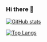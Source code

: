 ### Hi there 👋

[![GitHub stats](https://github-readme-stats.vercel.app/api?username=akira-19&theme=vue-dark&show_icons=true)](https://github.com/akira-19/github-readme-stats)

[![Top Langs](https://github-readme-stats.vercel.app/api/top-langs/?username=akira-19&theme=vue-dark&show_icons=true&layout=compact)](https://github.com/akira-19/github-readme-stats)

<!--
**akira-19/akira-19** is a ✨ _special_ ✨ repository because its `README.md` (this file) appears on your GitHub profile.

Here are some ideas to get you started:

- 🔭 I’m currently working on ...
- 🌱 I’m currently learning ...
- 👯 I’m looking to collaborate on ...
- 🤔 I’m looking for help with ...
- 💬 Ask me about ...
- 📫 How to reach me: ...
- 😄 Pronouns: ...
- ⚡ Fun fact: ...
-->
